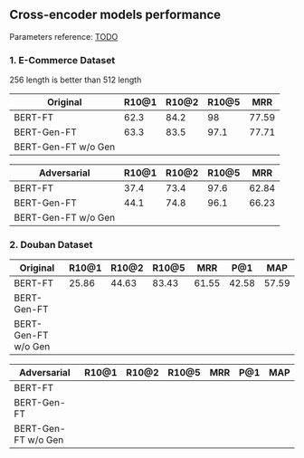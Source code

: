 ## Cross-encoder models performance

Parameters reference: [TODO](https://github.com/taesunwhang/UMS-ResSel/blob/635e37f5340faf5a37f3b1510a9402be18348c66/config/hparams.py)

### 1. E-Commerce Dataset

256 length is better than 512 length

| Original      | R10@1 | R10@2 | R10@5 | MRR   |
| ------------- | ----- | ----- | ----- | ----- |
| BERT-FT       | 62.3  | 84.2  | 98    | 77.59 |
| BERT-Gen-FT   | 63.3  | 83.5  | 97.1  | 77.71 |
| BERT-Gen-FT w/o Gen | | | | |

| Adversarial   | R10@1 | R10@2 | R10@5 | MRR    |
| ------------- | ----- | ----- | ----- | ------ |
| BERT-FT       | 37.4  | 73.4  | 97.6  | 62.84  |
| BERT-Gen-FT   | 44.1  | 74.8  | 96.1  | 66.23  |
| BERT-Gen-FT w/o Gen | | | | |

### 2. Douban Dataset

| Original      | R10@1 | R10@2 | R10@5 | MRR   |  P@1  |  MAP  |
| ------------- | ----- | ----- | ----- | ----- | ----- | ----- |
| BERT-FT       | 25.86 | 44.63 | 83.43 | 61.55 | 42.58 | 57.59 |
| BERT-Gen-FT   |  |  |  |  |       |       |
| BERT-Gen-FT w/o Gen | | | | |

| Adversarial   | R10@1 | R10@2 | R10@5 | MRR    |  P@1  | MAP  |
| ------------- | ----- | ----- | ----- | ------ | ----- | ---- |
| BERT-FT       |  |  |  |  |       |      |
| BERT-Gen-FT   |  |  |  |  |       |      |
| BERT-Gen-FT w/o Gen | | | | |
